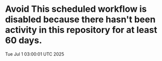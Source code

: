 # Avoid This scheduled workflow is disabled because there hasn't been activity in this repository for at least 60 days.
Tue Jul  1 03:00:01 UTC 2025
